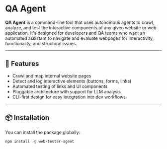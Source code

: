 # QA Agent

**QA Agent** is a command-line tool that uses autonomous agents to crawl, analyze, and test the interactive components of any given website or web application. It's designed for developers and QA teams who want an automated assistant to navigate and evaluate webpages for interactivity, functionality, and structural issues.

---

## 🚀 Features

- Crawl and map internal website pages
- Detect and log interactive elements (buttons, forms, links)
- Automated testing of links and UI components
- Pluggable architecture with support for LLM analysis
- CLI-first design for easy integration into dev workflows

---

## 📦 Installation

You can install the package globally:

```bash
npm install -g web-tester-agent
